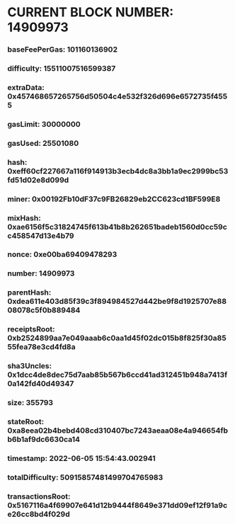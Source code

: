 # CURRENT BLOCK NUMBER: 14909973

### baseFeePerGas: 101160136902
### difficulty: 15511007516599387
### extraData: 0x457468657265756d50504c4e532f326d696e6572735f4555
### gasLimit: 30000000
### gasUsed: 25501080
### hash: 0xeff60cf227667a116f914913b3ecb4dc8a3bb1a9ec2999bc53fd51d02e8d099d
### miner: 0x00192Fb10dF37c9FB26829eb2CC623cd1BF599E8
### mixHash: 0xae6156f5c31824745f613b41b8b262651badeb1560d0cc59cc458547d13e4b79
### nonce: 0xe00ba69409478293
### number: 14909973
### parentHash: 0xdea611e403d85f39c3f894984527d442be9f8d1925707e8808078c5f0b889484
### receiptsRoot: 0xb2524899aa7e049aaab6c0aa1d45f02dc015b8f825f30a8555fea78e3cd4fd8a
### sha3Uncles: 0x1dcc4de8dec75d7aab85b567b6ccd41ad312451b948a7413f0a142fd40d49347
### size: 355793
### stateRoot: 0xa8eea02b4bebd408cd310407bc7243aeaa08e4a946654fbb6b1af9dc6630ca14
### timestamp: 2022-06-05 15:54:43.002941
### totalDifficulty: 50915857481499704765983
### transactionsRoot: 0x5167116a4f69907e641d12b9444f8649e371dd09ef12f91a9ce26cc8bd4f029d
